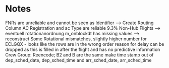 # Notes
FNRs are unreliable and cannot be seen as Identifier --> Create Routing Column 
AC Registration and ac Type are reliable 
9.3% Non-Hub Flights --> eventuell rotationanordnung
m_onblockdt has missing values --> reconstruct 
Some Rotational mismatches, slightly higher number for ECLGQX - looks like the rows are in the wrong order
reason for delay can be dropped as this is filled in after the flight and has no predictive information
Crew Group: Reencode; B2 and B are the same
make time stamp out of dep_sched_date, dep_sched_time and arr_sched_date, arr_sched_time